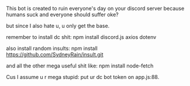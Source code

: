 This bot is created to ruin everyone's day on your discord server
because humans suck and everyone should suffer oke?


but since I also hate u, u only get the base.


remember to install dc shit:
    npm install discord.js axios dotenv


also install random insults:
    npm install https://github.com/SydneyRain/insult.git


and all the other mega useful shit like:
    npm install node-fetch


Cus I assume u r mega stupid:
    put ur dc bot token on app.js:88.
